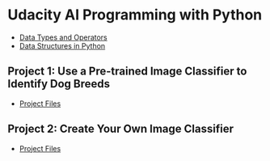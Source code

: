 # Udacity AI Programming with Python
- [Data Types and Operators](/Data%20Types%20and%20Operators/)
- [Data Structures in Python](/Data%20Structures%20in%20Python/)

## Project 1: Use a Pre-trained Image Classifier to Identify Dog Breeds
- [Project Files](/Project%201/)

## Project 2: Create Your Own Image Classifier
- [Project Files](/Project%202/)
